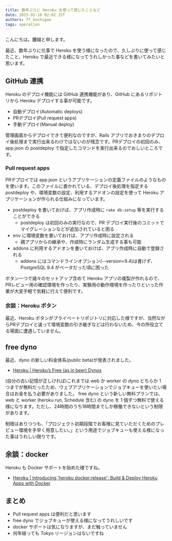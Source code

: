 ```yaml
---
title: 数年ぶりに Heroku を使って感じたことなど
date: 2015-05-16 02:02 JST
authors: ff_koshigoe
tags: operation
---
```


こんにちは。腰越と申します。

最近、数年ぶりに仕事で Heroku を使う様になったので、久しぶりに使って感じたこと、Heroku で最近できる様になってうれしかった事などを書いてみたいと思います。

<!--more-->

## GitHub 連携

Heroku のデプロイ機能には GitHub 連携機能があり、GitHub にあるリポジトリから Heroku デプロイする事が可能です。

- 自動デプロイ(Automatic deploys)
- PRデプロイ(Pull request apps)
- 手動デプロイ(Manual deploy)

管理画面からデプロイできて便利なのですが、Rails アプリでおきまりのデプロイ後処理まで実行出来るわけではないのが残念です。PRデプロイの初回のみ、app.json の postdeploy で指定したコマンドを実行出来るのでおしいところです。

### Pull request apps

PRデプロイでは app.json というアプリケーションの定義ファイルのようなものを使います。このファイルに書かれている、デプロイ後処理を指定する postdeploy や、環境変数の設定、利用するアドオンの設定を使って Heroku アプリケーションが作られる仕組みになっています。

- postdeploy を書いておけば、アプリ作成時に `rake db:setup` 等を実行することができる
    - postdeploy は初回のみの実行なので、PR デプロイ実行後のコミットでマイグレーションなどが追加されていると困る
- env に環境変数を書いておけば、アプリ作成時に設定される
    - 親アプリからの継承や、作成時にランダム生成する事も可能
- addons に利用するアドオンを書いておけば、アプリ作成時に自動で登録される
    - addons にはコマンドラインオプション(--version=9.4)は書けず、PostgreSQL 9.4 がベータだった頃に困った

ボタン一つで諸々のセットアップ含めて Heroku アプリの複製が作れるので、PRレビュー用の確認環境を作ったり、実験用の動作環境を作ったりといった作業が大変手軽で気軽に行えて便利です。

### 余談：Heroku ボタン

最近、Heroku ボタンがプライベートリポジトリに対応した様ですが、当然ながらPRデプロイと違って環境変数の引き継ぎなどは行わないため、今の所役立てる場面に遭遇していません。

## free dyno

最近、dyno の新しい料金体系(public beta)が発表されました。

- [Heroku | Heroku’s Free (as in beer) Dynos](https://blog.heroku.com/archives/2015/5/7/heroku-free-dynos)

(自分の古い記憶が正しければ)これまでは web か worker の dyno どちらか 1 つまでが無料だったため、ウェブアプリケーションでジョブキューを使いたい場合はお金を払う必要がありました。
free dyno という新しい無料プランでは、web と worker (heroku run, Schedule 含む) の dyno を 1 個ずつ無料で使える様になります。ただし、24時間のうち18時間までしか稼働できないという制限があります。

制限はありつつも、「プロジェクト初期段階でお客様に見ていただくためのプレビュー環境を手早く用意したい。」という用途でジョブキューも使える様になった事はうれしい限りです。

## 余談：docker

Heroku も Docker サポートを始めた様ですね。

- [Heroku | Introducing 'heroku docker:release': Build & Deploy Heroku Apps with Docker](https://blog.heroku.com/archives/2015/5/5/introducing_heroku_docker_release_build_deploy_heroku_apps_with_docker)

## まとめ

- Pull request apps は便利だと思います
- free dyno でジョブキューが使える様になってうれしいです
- docker サポートは気になりますが、まだ触っていません
- 何年経っても Tokyo リージョンはないですね
